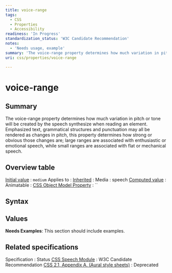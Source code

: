 ```yaml
---
title: voice-range
tags:
  - CSS
  - Properties
  - Accessibility
readiness: 'In Progress'
standardization_status: 'W3C Candidate Recommendation'
notes:
  - 'Needs usage, example'
summary: 'The voice-range property determines how much variation in pitch or tone will be created by the speech synthesize when reading an element.  Emphasized text, grammatical structures and punctuation may all be rendered as changes in pitch, this property determines how strong or obvious those changes are; large ranges are associated with enthusiastic or emotional speech, while small ranges are associated with flat or mechanical speech.'
uri: css/properties/voice-range

---
```

# voice-range

## Summary

The voice-range property determines how much variation in pitch or tone will be created by the speech synthesize when reading an element. Emphasized text, grammatical structures and punctuation may all be rendered as changes in pitch, this property determines how strong or obvious those changes are; large ranges are associated with enthusiastic or emotional speech, while small ranges are associated with flat or mechanical speech.

## Overview table

[Initial value](/css/concepts/initial_value)
:   `medium`
Applies to
:
[Inherited](/css/concepts/inherited)
:
Media
:   speech
[Computed value](/css/concepts/computed_value)
:
Animatable
:
[CSS Object Model Property](/css/concepts/cssom)
:   ``

## Syntax

## Values

**Needs Examples**: This section should include examples.

## Related specifications

Specification
:   Status
[CSS Speech Module](http://www.w3.org/TR/css3-speech/#voice-props-voice-range)
:   W3C Candidate Recommendation
[CSS 2.1, Appendix A. (Aural style sheets)](http://www.w3.org/TR/CSS21/aural.html)
:   Deprecated

